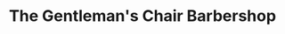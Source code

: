 ---
title: "The Gentleman's Chair Barbershop"
url: /north-vancouver-city/the-gentlemans-chair-barbershop/
shop: hairdresser
---